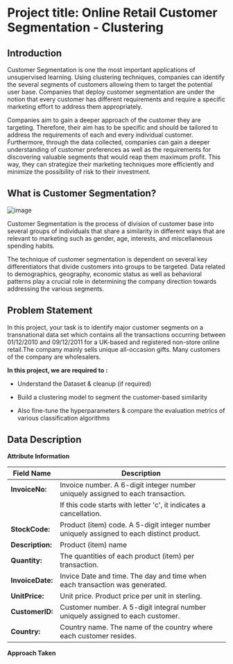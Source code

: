 # **Project title: Online Retail Customer Segmentation - Clustering**

**Introduction**
--

Customer Segmentation is one the most important applications of unsupervised learning. Using clustering techniques, companies can identify the several segments of customers allowing them to target the potential user base. Companies that deploy customer segmentation are under the notion that every customer has different requirements and require a specific marketing effort to address them appropriately. 

Companies aim to gain a deeper approach of the customer they are targeting. Therefore, their aim has to be specific and should be tailored to address the requirements of each and every individual customer. Furthermore, through the data collected, companies can gain a deeper understanding of customer preferences as well as the requirements for discovering valuable segments that would reap them maximum profit. This way, they can strategize their marketing techniques more efficiently and minimize the possibility of risk to their investment.

**What is Customer Segmentation?**
--

![image](https://user-images.githubusercontent.com/98174750/210409899-e0053644-353c-4450-bb00-b773f81294d9.png)

Customer Segmentation is the process of division of customer base into several groups of individuals that share a similarity in different ways that are relevant to marketing such as gender, age, interests, and miscellaneous spending habits.

The technique of customer segmentation is dependent on several key differentiators that divide customers into groups to be targeted. Data related to demographics, geography, economic status as well as behavioral patterns play a crucial role in determining the company direction towards addressing the various segments.

**Problem Statement**
---

In this project, your task is to identify major customer segments on a transnational data set which contains all the transactions occurring between 01/12/2010 and 09/12/2011 for a UK-based and registered non-store online retail.The company mainly sells unique all-occasion gifts. Many customers of the company are wholesalers.

**In this project, we are required to :**

- Understand the Dataset & cleanup (if required)

- Build a clustering model to segment the customer-based similarity

- Also fine-tune the hyperparameters & compare the evaluation metrics of various classification algorithms

**Data Description**
---

**Attribute Information**

|Field Name|Description|
|---|---|
|**InvoiceNo:**|Invoice number. A 6-digit integer number uniquely assigned to each transaction.
||If this code starts with letter 'c', it indicates a cancellation.|
|**StockCode:**|Product (item) code. A 5-digit integer number uniquely assigned to each distinct product.|
|**Description:**|Product (item) name|
|**Quantity:**|The quantities of each product (item) per transaction.|
|**InvoiceDate:**|Invice Date and time. The day and time when each transaction was generated.|
|**UnitPrice:**|Unit price. Product price per unit in sterling.|
|**CustomerID:**|Customer number. A 5-digit integral number uniquely assigned to each customer.|
|**Country:**|Country name. The name of the country where each customer resides.|

**Approach Taken**
